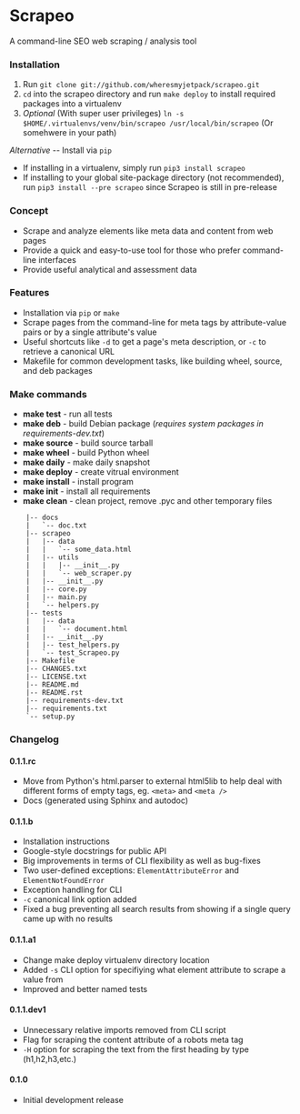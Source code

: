 Scrapeo
=======================

A command-line SEO web scraping / analysis tool

### Installation ###
1. Run `git clone git://github.com/wheresmyjetpack/scrapeo.git`
2. `cd` into the scrapeo directory and run `make deploy` to install required packages into a virtualenv
3. *Optional* (With super user privileges) `ln -s $HOME/.virtualenvs/venv/bin/scrapeo /usr/local/bin/scrapeo` (Or somehwere in your path)


*Alternative* -- Install via `pip`
* If installing in a virtualenv, simply run `pip3 install scrapeo`
* If installing to your global site-package directory (not recommended), run `pip3 install --pre scrapeo` since Scrapeo is still in pre-release


### Concept ###
* Scrape and analyze elements like meta data and content from web pages
* Provide a quick and easy-to-use tool for those who prefer command-line interfaces
* Provide useful analytical and assessment data


### Features ###
* Installation via `pip` or `make`
* Scrape pages from the command-line for meta tags by attribute-value pairs or by a single attribute's value
* Useful shortcuts like `-d` to get a page's meta description, or `-c` to retrieve a canonical URL
* Makefile for common development tasks, like building wheel, source, and deb packages


### Make commands ###


* **make test** - run all tests
* **make deb** - build Debian package (*requires system packages in requirements-dev.txt*)
* **make source** - build source tarball
* **make wheel** - build Python wheel
* **make daily** - make daily snapshot
* **make deploy** - create vitrual environment
* **make install** - install program
* **make init** - install all requirements
* **make clean** - clean project, remove .pyc and other temporary files


```
    |-- docs
    |   `-- doc.txt
    |-- scrapeo
    |   |-- data
    |   |   `-- some_data.html
    |   |-- utils
    |   |   |-- __init__.py
    |   |   `-- web_scraper.py
    |   |-- __init__.py
    |   |-- core.py
    |   |-- main.py
    |   `-- helpers.py
    |-- tests
    |   |-- data
    |   |   `-- document.html
    |   |-- __init__.py
    |   |-- test_helpers.py
    |   `-- test_Scrapeo.py
    |-- Makefile
    |-- CHANGES.txt
    |-- LICENSE.txt
    |-- README.md
    |-- README.rst
    |-- requirements-dev.txt
    |-- requirements.txt
    `-- setup.py
```

### Changelog ###

#### 0.1.1.rc ####
* Move from Python's html.parser to external html5lib to help deal with different forms of empty tags, eg. `<meta>` and `<meta />`
* Docs (generated using Sphinx and autodoc)


#### 0.1.1.b ####
* Installation instructions
* Google-style docstrings for public API
* Big improvements in terms of CLI flexibility as well as bug-fixes
* Two user-defined exceptions: `ElementAttributeError` and `ElementNotFoundError`
* Exception handling for CLI
* `-c` canonical link option added
* Fixed a bug preventing all search results from showing if a single query came up with no results


#### 0.1.1.a1 ####
* Change make deploy virtualenv directory location
* Added `-s` CLI option for specifiying what element attribute to scrape a value from
* Improved and better named tests


#### 0.1.1.dev1 ####
* Unnecessary relative imports removed from CLI script
* Flag for scraping the content attribute of a robots meta tag
* `-H` option for scraping the text from the first heading by type (h1,h2,h3,etc.)


#### 0.1.0 ####
* Initial development release
